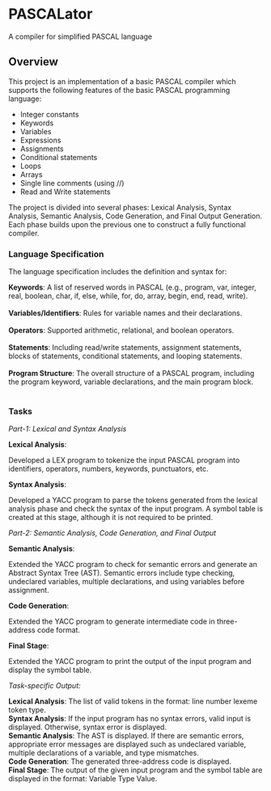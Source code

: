 # PASCALator
A compiler for simplified PASCAL language

## Overview 

This project is an implementation of a basic PASCAL compiler which supports the following features of the basic PASCAL programming language:

- Integer constants
- Keywords
- Variables
- Expressions
- Assignments
- Conditional statements
- Loops
- Arrays
- Single line comments (using //)
- Read and Write statements
  
The project is divided into several phases: Lexical Analysis, Syntax Analysis, Semantic Analysis, Code Generation, and Final Output Generation. Each phase builds upon the previous one to construct a fully functional compiler.

### Language Specification
The language specification includes the definition and syntax for:

**Keywords**: A list of reserved words in PASCAL (e.g., program, var, integer, real, boolean, char, if, else, while, for, do, array, begin, end, read, write).<br><br>
**Variables/Identifiers**: Rules for variable names and their declarations.<br><br>
**Operators**: Supported arithmetic, relational, and boolean operators.<br><br>
**Statements**: Including read/write statements, assignment statements, blocks of statements, conditional statements, and looping statements.<br><br>
**Program Structure**: The overall structure of a PASCAL program, including the program keyword, variable declarations, and the main program block.<br><br>

### Tasks

*Part-1: Lexical and Syntax Analysis*

**Lexical Analysis**:

Developed a LEX program to tokenize the input PASCAL program into identifiers, operators, numbers, keywords, punctuators, etc.

**Syntax Analysis**:

Developed a YACC program to parse the tokens generated from the lexical analysis phase and check the syntax of the input program. A symbol table is created at this stage, although it is not required to be printed.

*Part-2: Semantic Analysis, Code Generation, and Final Output*

**Semantic Analysis**:

Extended the YACC program to check for semantic errors and generate an Abstract Syntax Tree (AST). Semantic errors include type checking, undeclared variables, multiple declarations, and using variables before assignment.

**Code Generation**:

Extended the YACC program to generate intermediate code in three-address code format.

**Final Stage**:

Extended the YACC program to print the output of the input program and display the symbol table.

*Task-specific Output:*

**Lexical Analysis**: The list of valid tokens in the format: line number lexeme token type.<br>
**Syntax Analysis**: If the input program has no syntax errors, valid input is displayed. Otherwise, syntax error is displayed.<br>
**Semantic Analysis**: The AST is displayed. If there are semantic errors, appropriate error messages are displayed such as undeclared variable, multiple declarations of a variable, and type mismatches.<br>
**Code Generation**: The generated three-address code is displayed.<br>
**Final Stage**: The output of the given input program and the symbol table are displayed in the format: Variable Type Value.<br>
